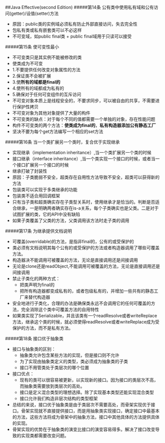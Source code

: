 ##Java Effective(second Edition)
#####第14条 公有类中使用私有域和公有访问(getter)/设值(setter)方法
* 原因：public类的实例域必须私有防止外部直接访问，失去完全性
* 包私有类或私有嵌套类可以不必这样
* 不可变域，如public final类 + public final域用于只读可以接受

#####第15条 使可变性最小
* 不可变类只是其实例不能被修改的类
* 使类成为不可变
 * 1.不要提供任何改变对象属性的方法
 * 2.保证类不会被扩展
 * 3.使**所有的域都是final的**
 * 4.使所有的域都成为私有的
 * 5.确保对于任何可变组件的互斥访问
* 不可变对象本质上是线程安全的，不要求同步，可以被自由的共享，不需要进行保护性拷贝
* 不可变对象为其他对象提供了大量的构件
* 不可变类的缺点：对于每个不同的值都需要一个单独的对象，存在性能问题
* 构件不可变类的两个方法：**使类成为final的**，**私有构造器添加公有静态工厂**
* 坚决不要为每个get方法编写一个相应的set方法

#####第16条 当一个类扩展另一个类时，复合优于实现继承
* 实现继承（implementation inheritance）,当一个类扩展另一个类的时候
* 接口继承（interface inheritance）,当一个类实现一个接口的时候，或者当一个接口扩展另一个接口的时候
* 继承打破了封装性
* 原因：子类脆弱不安全，超类存在自用性方法导致不安全，超类可以获得新的方法
* 包装类可以实现于多类继承的功能
* 包装类不适合用回调框架
* 只有当子类和超类确实存在子类型关系时，使用继承才是恰当的。判断是否适合继承，一是明确两者确实存在is-a关系，每个子类确实也是父类。二是对于试图扩展的类，它的API中没有缺陷
* 如果子类覆盖了父类的方法，父类调用该方法时走子类的调用

#####第17条 为继承提供文档说明
* 可覆盖(overridable)的方法，是指非final的，公有的或受保护的
* 类必须有文档说明其每个公有的或受保护的方法或者构造器调用了哪些可覆盖方法。
* 构造器决不能调用可被覆盖的方法，无论是直接调用还是间接调用
* 无论是clone还是readObject,不能调用可被覆盖的方法，无论是直接调用还是间接调用
* 禁止子类化的两种方式：
  * 把类声明为final的
  * 把所有构造器都变成私有的，或者包级私有的，并增加一些共有的静态工厂来替代构造器
* 安全地进行子类化，合理的办法是确保类永远不会调用它的任何可覆盖的方法，完全消除这个类中可覆盖方法的自用特性
* 如果类实现了Serializable，并且该类有一个readResolve或者writeReplace方法，继承这个类的时候，就必须使得readResolve或者writeReplace成为受保护的方法，而不是私有方法。

#####第18条 接口优于抽象类
* 接口与抽象类的区别：
  * 抽象类允许包含某些方法的实现，但是接口则不允许
  * 为了实现由抽象类定义的类型，类必须成为抽象类的子类
  * 接口不用管类处于类层次的哪个位置
* 接口优点：
  * 现有的类可以很容易被更新，以实现新的接口。因为接口的类层次不高，而抽象类需要放到类层次的高处。
  * 接口是定义混合类型的理想选择。除了实现基本类型还能实现混合类型
  * 接口允许我们构造非层次结构的类型框架
* 总结的来说，接口优于抽象类是由于类层次不需要高处，而骨架实现优于接口。骨架实现就不直接提供接口，而是用抽象类实现接口，确定接口中最基本的方法，这些方法将成为骨架中的抽象方法，接口中其他具体的方法提供具体的实现。
* 骨架实现的优势在于抽象类的演变比接口的演变容易得多。解决了接口改变导致的实现类都需要改变问题。
 